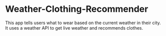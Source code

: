 # Weather-Clothing-Recommender
This app tells users what to wear based on the current weather in their city. It uses a weather API to get live weather and recommends clothes.
